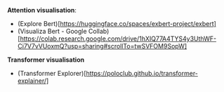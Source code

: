 **Attention visualisation**:

- (Explore Bert)[https://huggingface.co/spaces/exbert-project/exbert]
- (Visualiza Bert - Google Collab)[https://colab.research.google.com/drive/1hXIQ77A4TYS4y3UthWF-Ci7V7vVUoxmQ?usp=sharing#scrollTo=twSVFOM9SopW]

**Transformer visualisation**

- (Transformer Explorer)[https://poloclub.github.io/transformer-explainer/]